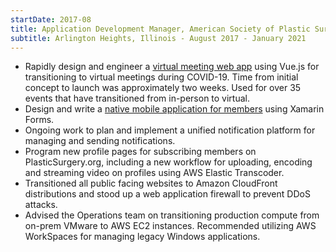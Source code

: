 ```yaml
---
startDate: 2017-08
title: Application Development Manager, American Society of Plastic Surgeons
subtitle: Arlington Heights, Illinois - August 2017 - January 2021
---
```


* <span class='vue mobile'>Rapidly design and engineer a [virtual meeting web app](/gallery/asps-vmp/) using Vue.js for transitioning to virtual meetings during COVID-19. Time from initial concept to launch was approximately two weeks. Used for over 35 events that have transitioned from in-person to virtual.</span>
* <span class='mobile'>Design and write a [native mobile application for members](/gallery/asps-mobile-app/) using Xamarin Forms.</span>
* Ongoing work to plan and implement a unified notification platform for managing and sending notifications.
* Program new profile pages for subscribing members on PlasticSurgery.org, including a new workflow for uploading, <span class='aws'>encoding and streaming video on profiles using AWS Elastic Transcoder.</span>
* <span class='aws ops'>Transitioned all public facing websites to Amazon CloudFront distributions and stood up a web application firewall to prevent DDoS attacks.</span>
* <span class='aws ops'>Advised the Operations team on transitioning production compute from on-prem VMware to AWS EC2 instances. Recommended utilizing AWS WorkSpaces for managing legacy Windows applications.</span>